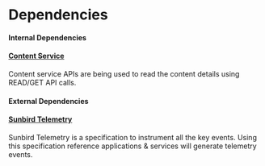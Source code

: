 # Dependencies

#### Internal Dependencies

#### [Content Service](../../content-service/)&#x20;

Content service APIs are being used to read the content details using READ/GET API calls.&#x20;

#### External Dependencies

#### [Sunbird Telemetry](https://app.gitbook.com/o/-Mi9QwJlsfb7xuxTBc0J/s/-MkM7F4oILSpCJPO0YUu/)

Sunbird Telemetry is a specification to instrument all the key events. Using this specification reference applications & services will generate telemetry events.
